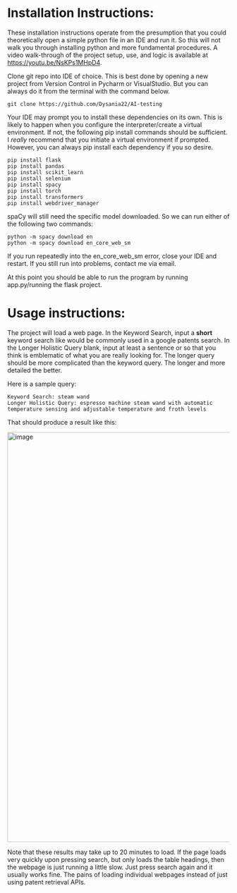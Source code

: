 # Installation Instructions:

These installation instructions operate from the presumption that you could theoretically open a simple python file in an IDE and run it. 
So this will not walk you through installing python and more fundamental procedures.
A video walk-through of the project setup, use, and logic is available at https://youtu.be/NsKPs1MHpD4.

Clone git repo into IDE of choice. 
This is best done by opening a new project from Version Control in Pycharm or VisualStudio.
But you can always do it from the terminal with the command below. 

    git clone https://github.com/Dysania22/AI-testing

Your IDE may prompt you to install these dependencies on its own. 
This is likely to happen when you configure the interpreter/create a virtual environment. 
If not, the following pip install commands should be sufficient. 
I _really_ recommend that you initiate a virtual environment if prompted.
However, you can always pip install each dependency if you so desire.

    pip install flask
    pip install pandas
    pip install scikit_learn
    pip install selenium
    pip install spacy
    pip install torch
    pip install transformers
    pip install webdriver_manager

spaCy will still need the specific model downloaded.
So we can run either of the following two commands:

    python -m spacy download en 
    python -m spacy download en_core_web_sm

If you run repeatedly into the en_core_web_sm error, close your IDE and restart.
If you still run into problems, contact me via email. 

At this point you should be able to run the program by running app.py/running the flask project. 

# Usage instructions:

The project will load a web page. 
In the Keyword Search, input a **short** keyword search like would be commonly used in a google patents search.
In the Longer Holistic Query blank, input at least a sentence or so that you think is emblematic of what you are really looking for. 
The longer query should be more complicated than the keyword query. 
The longer and more detailed the better. 

Here is a sample query:

    Keyword Search: steam wand
    Longer Holistic Query: espresso machine steam wand with automatic temperature sensing and adjustable temperature and froth levels

That should produce a result like this:

<img width="930" alt="image" src="https://github.com/user-attachments/assets/2863cb0d-5bcf-43b2-9df0-59ff331a44da">

Note that these results may take up to 20 minutes to load. 
If the page loads very quickly upon pressing search, but only loads the table headings, then the webpage is just running a little slow.
Just press search again and it usually works fine. The pains of loading individual webpages instead of just using patent retrieval APIs. 
